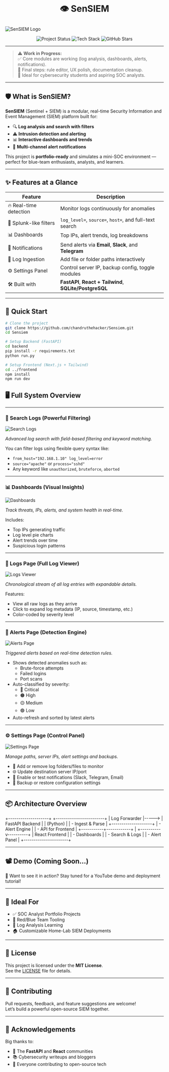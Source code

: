 <h1 align="center">

  <strong><b>👁 SenSIEM</b></strong>
</h1>


  <img src="https://raw.githubusercontent.com/chandruthehacker/Sensiem/main/frontend/src/assets/SenSIEM.png" alt="SenSIEM Logo" align="center"/>
<p align="center">
  <img src="https://img.shields.io/badge/Project%20Status-80%25%20Complete-yellow?style=flat-square" alt="Project Status" />
  <img src="https://img.shields.io/badge/Tech-FastAPI%20%7C%20React-blue?style=flat-square" alt="Tech Stack" />
  <img src="https://img.shields.io/github/stars/chandruthehacker/sensiem?style=social" alt="GitHub Stars" />
</p>

---

> ⚠️ **Work in Progress:**  
> ✅ Core modules are working (log analysis, dashboards, alerts, notifications).  
> 🧠 Final steps: rule editor, UX polish, documentation cleanup.  
> 🎯 Ideal for cybersecurity students and aspiring SOC analysts.

---

## 🛡️ What is SenSIEM?

**SenSIEM** (Sentinel + SIEM) is a modular, real-time Security Information and Event Management (SIEM) platform built for:

- 🔍 **Log analysis and search with filters**
- ⚠️ **Intrusion detection and alerting**
- 📊 **Interactive dashboards and trends**
- 💬 **Multi-channel alert notifications**

This project is **portfolio-ready** and simulates a mini-SOC environment — perfect for blue-team enthusiasts, analysts, and learners.

---

## ✨ Features at a Glance

| Feature                        | Description                                                                 |
|-------------------------------|-----------------------------------------------------------------------------|
| 🔥 Real-time detection         | Monitor logs continuously for anomalies                                     |
| 🔎 Splunk-like filters         | `log_level=`, `source=`, `host=`, and full-text search                      |
| 📊 Dashboards                 | Top IPs, alert trends, log breakdowns                                      |
| 📩 Notifications              | Send alerts via **Email**, **Slack**, and **Telegram**                      |
| 📁 Log Ingestion              | Add file or folder paths interactively                                     |
| ⚙️ Settings Panel             | Control server IP, backup config, toggle modules                           |
| 🛠️ Built with                | **FastAPI**, **React + Tailwind**, **SQLite/PostgreSQL**                   |

---

## 🚀 Quick Start

```bash
# Clone the project
git clone https://github.com/chandruthehacker/Sensiem.git
cd Sensiem

# Setup Backend (FastAPI)
cd backend
pip install -r requirements.txt
python run.py

# Setup Frontend (Next.js + Tailwind)
cd ../frontend
npm install
npm run dev
```

## 🖥️ Full System Overview

---

### 🔎 Search Logs (Powerful Filtering)

![Search Logs](frontend/src/assets/Sensiem_Search.png)

_Advanced log search with field-based filtering and keyword matching._

You can filter logs using flexible query syntax like:

- `from_host="192.168.1.10" log_level=error`
- `source="apache"` or `process="sshd"`
- Any keyword like `unauthorized`, `bruteforce`, `aborted`

---

### 📊 Dashboards (Visual Insights)

![Dashboards](frontend/src/assets/Sensiem_Dashboard.png)

_Track threats, IPs, alerts, and system health in real-time._

Includes:

- Top IPs generating traffic
- Log level pie charts
- Alert trends over time
- Suspicious login patterns

---

### 📄 Logs Page (Full Log Viewer)

![Logs Viewer](frontend/src/assets/Sensiem_Logs.png)

_Chronological stream of all log entries with expandable details._

Features:

- View all raw logs as they arrive
- Click to expand log metadata (IP, source, timestamp, etc.)
- Color-coded by severity level

---

### 🚨 Alerts Page (Detection Engine)

![Alerts Page](frontend/src/assets/Sensiem_Alerts.png)

_Triggered alerts based on real-time detection rules._

- Shows detected anomalies such as:
  - Brute-force attempts
  - Failed logins
  - Port scans
- Auto-classified by severity:
  - 🔴 Critical
  - 🟠 High
  - 🟡 Medium
  - 🟢 Low
- Auto-refresh and sorted by latest alerts

---

### ⚙️ Settings Page (Control Panel)

![Settings Page](frontend/src/assets/Sensiem_Settings.png)

_Manage paths, server IPs, alert settings and backups._

- 🔌 Add or remove log folders/files to monitor
- 🌐 Update destination server IP/port
- 🔔 Enable or test notifications (Slack, Telegram, Email)
- 💾 Backup or restore configuration settings

---

## 📦 Architecture Overview

+--------------------+ +------------------------+
| Log Forwarder |-----> | FastAPI Backend |
| (Python) | | - Ingest & Parse |
+--------------------+ | - Alert Engine |
| - API for Frontend |
+-----------+------------+
|
+----------v----------+
| React Frontend |
| - Dashboards |
| - Search & Logs |
| - Alert Panel |
+----------------------+

---

## 📽️ Demo (Coming Soon...)

🎥 Want to see it in action? Stay tuned for a YouTube demo and deployment tutorial!

---

## 🧠 Ideal For

- ✅ SOC Analyst Portfolio Projects  
- 🔐 Red/Blue Team Tooling  
- 📝 Log Analysis Learning  
- 🏠 Customizable Home-Lab SIEM Deployments

---

## 📄 License

This project is licensed under the **MIT License**.  
See the [LICENSE](LICENSE) file for details.

---

## 🤝 Contributing

Pull requests, feedback, and feature suggestions are welcome!  
Let’s build a powerful open-source SIEM together.

---

## 🙌 Acknowledgements

Big thanks to:

- 🧬 The **FastAPI** and **React** communities  
- 📚 Cybersecurity writeups and bloggers  
- 💖 Everyone contributing to open-source tech
